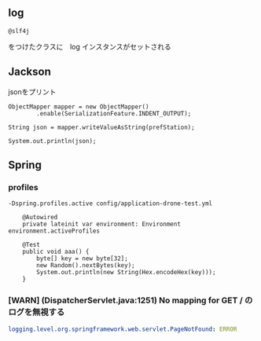 ## log
```
@slf4j
```

をつけたクラスに　log インスタンスがセットされる


## Jackson
jsonをプリント

```
ObjectMapper mapper = new ObjectMapper()
        .enable(SerializationFeature.INDENT_OUTPUT);

String json = mapper.writeValueAsString(prefStation);

System.out.println(json);
```

## Spring
### profiles
```
-Dspring.profiles.active config/application-drone-test.yml
```

```
    @Autowired
    private lateinit var environment: Environment
environment.activeProfiles
```

```
    @Test
    public void aaa() {
        byte[] key = new byte[32];
        new Random().nextBytes(key);
        System.out.println(new String(Hex.encodeHex(key)));
    }
```

### [WARN] (DispatcherServlet.java:1251) No mapping for GET /  のログを無視する
```yaml
logging.level.org.springframework.web.servlet.PageNotFound: ERROR
```
